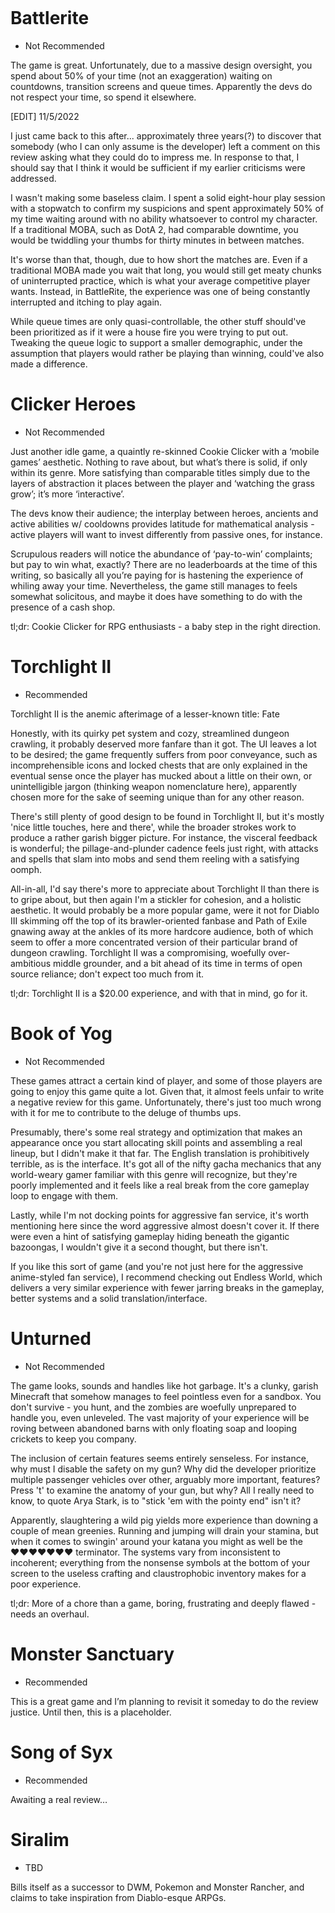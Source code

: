 ```toc
```

# Battlerite

- Not Recommended

The game is great. Unfortunately, due to a massive design oversight, you spend about 50% of your time (not an exaggeration) waiting on countdowns, transition screens and queue times. Apparently the devs do not respect your time, so spend it elsewhere.  
  
[EDIT] 11/5/2022  
  
I just came back to this after... approximately three years(?) to discover that somebody (who I can only assume is the developer) left a comment on this review asking what they could do to impress me. In response to that, I should say that I think it would be sufficient if my earlier criticisms were addressed.  
  
I wasn't making some baseless claim. I spent a solid eight-hour play session with a stopwatch to confirm my suspicions and spent approximately 50% of my time waiting around with no ability whatsoever to control my character. If a traditional MOBA, such as DotA 2, had comparable downtime, you would be twiddling your thumbs for thirty minutes in between matches.  
  
It's worse than that, though, due to how short the matches are. Even if a traditional MOBA made you wait that long, you would still get meaty chunks of uninterrupted practice, which is what your average competitive player wants. Instead, in BattleRite, the experience was one of being constantly interrupted and itching to play again.  
  
While queue times are only quasi-controllable, the other stuff should've been prioritized as if it were a house fire you were trying to put out. Tweaking the queue logic to support a smaller demographic, under the assumption that players would rather be playing than winning, could've also made a difference.

# Clicker Heroes

- Not Recommended

Just another idle game, a quaintly re-skinned Cookie Clicker with a ‘mobile games’ aesthetic. Nothing to rave about, but what’s there is solid, if only within its genre. More satisfying than comparable titles simply due to the layers of abstraction it places between the player and ‘watching the grass grow’; it’s more ‘interactive’.

The devs know their audience; the interplay between heroes, ancients and active abilities w/ cooldowns provides latitude for mathematical analysis - active players will want to invest differently from passive ones, for instance.

Scrupulous readers will notice the abundance of ‘pay-to-win’ complaints; but pay to win what, exactly? There are no leaderboards at the time of this writing, so basically all you’re paying for is hastening the experience of whiling away your time. Nevertheless, the game still manages to feels somewhat solicitous, and maybe it does have something to do with the presence of a cash shop.

tl;dr: Cookie Clicker for RPG enthusiasts - a baby step in the right direction.

# Torchlight II

- Recommended

Torchlight II is the anemic afterimage of a lesser-known title: Fate  
  
Honestly, with its quirky pet system and cozy, streamlined dungeon crawling, it probably deserved more fanfare than it got. The UI leaves a lot to be desired; the game frequently suffers from poor conveyance, such as incomprehensible icons and locked chests that are only explained in the eventual sense once the player has mucked about a little on their own, or unintelligible jargon (thinking weapon nomenclature here), apparently chosen more for the sake of seeming unique than for any other reason.  
  
There's still plenty of good design to be found in Torchlight II, but it's mostly 'nice little touches, here and there', while the broader strokes work to produce a rather garish bigger picture. For instance, the visceral feedback is wonderful; the pillage-and-plunder cadence feels just right, with attacks and spells that slam into mobs and send them reeling with a satisfying oomph.  
  
All-in-all, I'd say there's more to appreciate about Torchlight II than there is to gripe about, but then again I'm a stickler for cohesion, and a holistic aesthetic. It would probably be a more popular game, were it not for Diablo III skimming off the top of its brawler-oriented fanbase and Path of Exile gnawing away at the ankles of its more hardcore audience, both of which seem to offer a more concentrated version of their particular brand of dungeon crawling. Torchlight II was a compromising, woefully over-ambitious middle grounder, and a bit ahead of its time in terms of open source reliance; don't expect too much from it.  
  
tl;dr: Torchlight II is a $20.00 experience, and with that in mind, go for it.

# Book of Yog

- Not Recommended

These games attract a certain kind of player, and some of those players are going to enjoy this game quite a lot. Given that, it almost feels unfair to write a negative review for this game. Unfortunately, there's just too much wrong with it for me to contribute to the deluge of thumbs ups.

Presumably, there's some real strategy and optimization that makes an appearance once you start allocating skill points and assembling a real lineup, but I didn't make it that far. The English translation is prohibitively terrible, as is the interface. It's got all of the nifty gacha mechanics that any world-weary gamer familiar with this genre will recognize, but they're poorly implemented and it feels like a real break from the core gameplay loop to engage with them.

Lastly, while I'm not docking points for aggressive fan service, it's worth mentioning here since the word aggressive almost doesn't cover it. If there were even a hint of satisfying gameplay hiding beneath the gigantic bazoongas, I wouldn't give it a second thought, but there isn't.

If you like this sort of game (and you're not just here for the aggressive anime-styled fan service), I recommend checking out Endless World, which delivers a very similar experience with fewer jarring breaks in the gameplay, better systems and a solid translation/interface.

# Unturned

- Not Recommended

The game looks, sounds and handles like hot garbage. It's a clunky, garish Minecraft that somehow manages to feel pointless even for a sandbox. You don't survive - you hunt, and the zombies are woefully unprepared to handle you, even unleveled. The vast majority of your experience will be roving between abandoned barns with only floating soap and looping crickets to keep you company.

The inclusion of certain features seems entirely senseless. For instance, why must I disable the safety on my gun? Why did the developer prioritize multiple passenger vehicles over other, arguably more important, features? Press 't' to examine the anatomy of your gun, but why? All I really need to know, to quote Arya Stark, is to "stick 'em with the pointy end" isn't it?

Apparently, slaughtering a wild pig yields more experience than downing a couple of mean greenies. Running and jumping will drain your stamina, but when it comes to swingin' around your katana you might as well be the ♥♥♥♥♥♥♥ terminator. The systems vary from inconsistent to incoherent; everything from the nonsense symbols at the bottom of your screen to the useless crafting and claustrophobic inventory makes for a poor experience.

tl;dr: More of a chore than a game, boring, frustrating and deeply flawed - needs an overhaul.

# Monster Sanctuary

- Recommended

This is a great game and I’m planning to revisit it someday to do the review justice. Until then, this is a placeholder.

# Song of Syx

- Recommended

Awaiting a real review…

# Siralim

- TBD

Bills itself as a successor to DWM, Pokemon and Monster Rancher, and claims to take inspiration from Diablo-esque ARPGs. 

